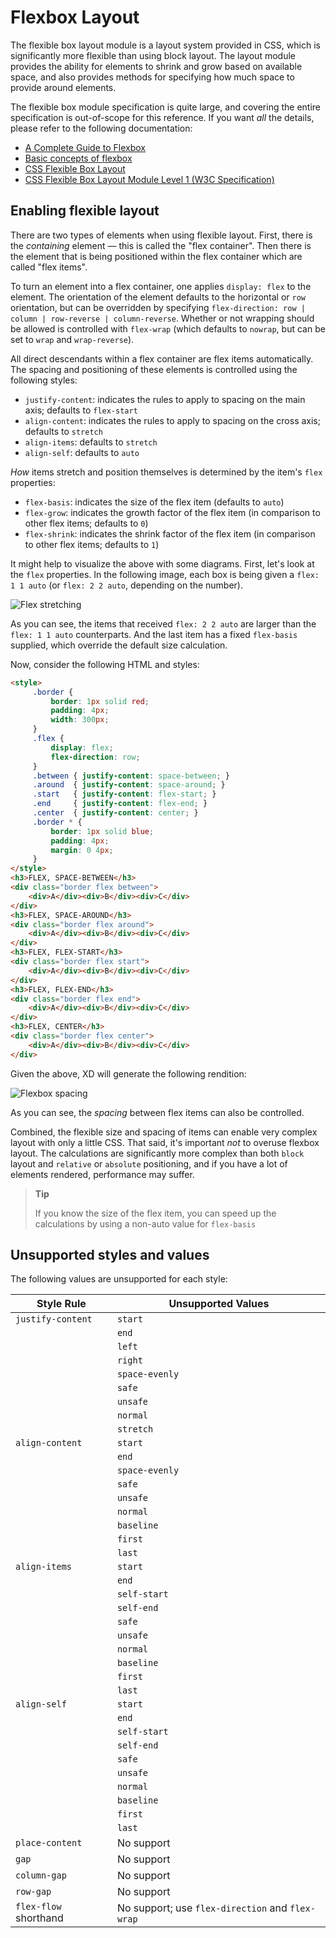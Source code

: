 # Flexbox Layout

The flexible box layout module is a layout system provided in CSS, which is significantly more flexible than using block layout. The layout module provides the ability for elements to shrink and grow based on available space, and also provides methods for specifying how much space to provide around elements.

The flexible box module specification is quite large, and covering the entire specification is out-of-scope for this reference. If you want _all_ the details, please refer to the following documentation:

* [A Complete Guide to Flexbox](https://css-tricks.com/snippets/css/a-to-flexbox/)
* [Basic concepts of flexbox](https://developer.mozilla.org/en-US/docs/Web/CSS/CSS_Flexible_Box_Layout/Basic_Concepts_of_Flexbox)
* [CSS Flexible Box Layout](https://developer.mozilla.org/en-US/docs/Web/CSS/CSS_Flexible_Box_Layout)
* [CSS Flexible Box Layout Module Level 1 (W3C Specification)](https://www.w3.org/TR/css-flexbox-1/)

## Enabling flexible layout

There are two types of elements when using flexible layout. First, there is the _containing_ element &mdash; this is called the "flex container". Then there is the element that is being positioned within the flex container which are called "flex items".

To turn an element into a flex container, one applies `display: flex` to the element. The orientation of the element defaults to the horizontal or `row` orientation, but can be overridden by specifying `flex-direction: row | column | row-reverse | column-reverse`. Whether or not wrapping should be allowed is controlled with `flex-wrap` (which defaults to `nowrap`, but can be set to `wrap` and `wrap-reverse`).

All direct descendants within a flex container are flex items automatically. The spacing and positioning of these elements is controlled using the following styles:

* `justify-content`: indicates the rules to apply to spacing on the main axis; defaults to `flex-start`
* `align-content`: indicates the rules to apply to spacing on the cross axis; defaults to `stretch`
* `align-items`: defaults to `stretch`
* `align-self`: defaults to `auto`

_How_ items stretch and position themselves is determined by the item's `flex` properties:

* `flex-basis`: indicates the size of the flex item (defaults to `auto`)
* `flex-grow`: indicates the growth factor of the flex item (in comparison to other flex items; defaults to `0`)
* `flex-shrink`: indicates the shrink factor of the flex item (in comparison to other flex items; defaults to `1`)

It might help to visualize the above with some diagrams. First, let's look at the `flex` properties. In the following image, each box is being given a `flex: 1 1 auto` (or `flex: 2 2 auto`, depending on the number).

![Flex stretching](../assets/flex-stretch.png)

As you can see, the items that received `flex: 2 2 auto` are larger than the `flex: 1 1 auto` counterparts. And the last item has a fixed `flex-basis` supplied, which override the default size calculation.

Now, consider the following HTML and styles:

```html
<style>
     .border {
         border: 1px solid red;
         padding: 4px;
         width: 300px;
     }
     .flex {
         display: flex;
         flex-direction: row;
     }
     .between { justify-content: space-between; }
     .around  { justify-content: space-around; }
     .start   { justify-content: flex-start; }
     .end     { justify-content: flex-end; }
     .center  { justify-content: center; }
     .border * {
         border: 1px solid blue;
         padding: 4px;
         margin: 0 4px;
     }
</style>
<h3>FLEX, SPACE-BETWEEN</h3>
<div class="border flex between">
    <div>A</div><div>B</div><div>C</div>
</div>
<h3>FLEX, SPACE-AROUND</h3>
<div class="border flex around">
    <div>A</div><div>B</div><div>C</div>
</div>
<h3>FLEX, FLEX-START</h3>
<div class="border flex start">
    <div>A</div><div>B</div><div>C</div>
</div>
<h3>FLEX, FLEX-END</h3>
<div class="border flex end">
    <div>A</div><div>B</div><div>C</div>
</div>
<h3>FLEX, CENTER</h3>
<div class="border flex center">
    <div>A</div><div>B</div><div>C</div>
</div>
```

Given the above, XD will generate the following rendition:

![Flexbox spacing](../assets/flex-spacing.png)

As you can see, the _spacing_ between flex items can also be controlled.

Combined, the flexible size and spacing of items can enable very complex layout with only a little CSS. That said, it's important _not_ to overuse flexbox layout. The calculations are significantly more complex than both `block` layout and `relative` or `absolute` positioning, and if you have a lot of elements rendered, performance may suffer.

> **Tip**
>
> If you know the size of the flex item, you can speed up the calculations by using a non-auto value for `flex-basis`

## Unsupported styles and values

The following values are unsupported for each style:

Style Rule           | Unsupported Values
---------------------|--------------------
`justify-content`    | `start`
                     | `end`
                     | `left`
                     | `right`
                     | `space-evenly`
                     | `safe`
                     | `unsafe`
                     | `normal`
                     | `stretch`
`align-content`      | `start`
                     | `end`
                     | `space-evenly`
                     | `safe`
                     | `unsafe`
                     | `normal`
                     | `baseline`
                     | `first`
                     | `last`
`align-items`        | `start`
                     | `end`
                     | `self-start`
                     | `self-end`
                     | `safe`
                     | `unsafe`
                     | `normal`
                     | `baseline`
                     | `first`
                     | `last`
`align-self`         | `start`
                     | `end`
                     | `self-start`
                     | `self-end`
                     | `safe`
                     | `unsafe`
                     | `normal`
                     | `baseline`
                     | `first`
                     | `last`
`place-content`      | No support
`gap`                | No support
`column-gap`         | No support
`row-gap`            | No support
`flex-flow` shorthand| No support; use `flex-direction` and `flex-wrap`

